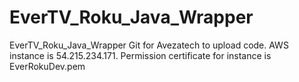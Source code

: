 # EverTV_Roku_Java_Wrapper
EverTV_Roku_Java_Wrapper Git for Avezatech to upload code.
AWS instance is 54.215.234.171. 
Permission certificate for instance is EverRokuDev.pem
